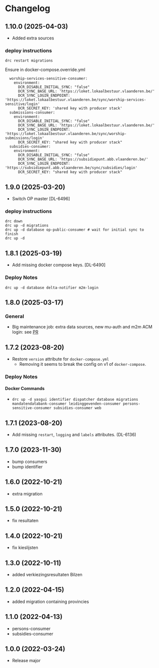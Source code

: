 # Changelog
## 1.10.0 (2025-04-03)
- Added extra sources

### deploy instructions
```
drc restart migrations
```
Ensure in docker-compose.override.yml
```
  worship-services-sensitive-consumer:
    environment:
      DCR_DISABLE_INITIAL_SYNC: "false"
      DCR_SYNC_BASE_URL: 'https://loket.lokaalbestuur.vlaanderen.be/'
      DCR_SYNC_LOGIN_ENDPOINT: 'https://loket.lokaalbestuur.vlaanderen.be/sync/worship-services-sensitive/login'
      DCR_SECRET_KEY: 'shared key with producer stack'
  submissions-consumer:
    environment:
      DCR_DISABLE_INITIAL_SYNC: "false"
      DCR_SYNC_BASE_URL: 'https://loket.lokaalbestuur.vlaanderen.be/'
      DCR_SYNC_LOGIN_ENDPOINT: 'https://loket.lokaalbestuur.vlaanderen.be/sync/worship-submissions/login'
      DCR_SECRET_KEY: "shared key with producer stack"
  subsidies-consumer:
    environment:
      DCR_DISABLE_INITIAL_SYNC: "false"
      DCR_SYNC_BASE_URL: 'https://subsidiepunt.abb.vlaanderen.be/'
      DCR_SYNC_LOGIN_ENDPOINT: 'https://subsidiepunt.abb.vlaanderen.be/sync/subsidies/login'
      DCR_SECRET_KEY: "shared key with producer stack"
```

## 1.9.0 (2025-03-20)
- Switch OP master [DL-6496]
### deploy instructions
```
drc down
drc up -d migrations
drc up -d database op-public-consumer # wait for initial sync to finish
drc up -d
```
## 1.8.1 (2025-03-19)
- Add missing docker compose keys. [DL-6490]
### Deploy Notes
```
drc up -d database delta-notifier m2m-login
```
## 1.8.0 (2025-03-17)
### General
  - Big maintenance job: extra data sources, new mu-auth and m2m ACM login: see [PR](https://github.com/lblod/app-digitaal-loket-data-warehouse/pull/7)
## 1.7.2 (2023-08-20)
- Restore `version` attribute for `docker-compose.yml`
  - Removing it seems to break the config on v1 of `docker-compose`.
### Deploy Notes
#### Docker Commands
- `drc up -d yasgui identifier dispatcher database migrations mandatendatabank-consumer leidinggevenden-consumer persons-sensitive-consumer subsidies-consumer web`
## 1.7.1 (2023-08-20)
- Add missing `restart`, `logging` and `labels` attributes. (DL-6136)
## 1.7.0 (2023-11-30)
- bump consumers
- bump identifier
## 1.6.0 (2022-10-21)
- extra migration
## 1.5.0 (2022-10-21)
- fix resultaten
## 1.4.0 (2022-10-21)
- fix kieslijsten
## 1.3.0 (2022-10-11)
- added verkiezingsresultaten Bilzen
## 1.2.0 (2022-04-15)
- added migration containing provincies
## 1.1.0 (2022-04-13)
- persons-consumer
- subsidies-consumer
## 1.0.0 (2022-03-24)
- Release major
